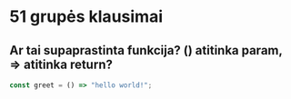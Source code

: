 # 51 grupės klausimai
## Ar tai supaprastinta funkcija? () atitinka param, => atitinka return? 

```js
const greet = () => "hello world!";
```
